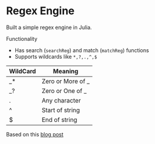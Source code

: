 # Regex Engine

Built a simple regex engine in Julia.

Functionality
- Has search (`searchReg`) and match (`matchReg`) functions
- Supports wildcards like `*,?,.,^,$`

| WildCard | Meaning |
| --------------- | --------------- |
| _* | Zero or More of _ |
| _? | Zero or One of _  |
| .  | Any character     |
| ^  | Start of string   |
| $  | End of string     |     

Based on this [blog post](https://nickdrane.com/build-your-own-regex/)